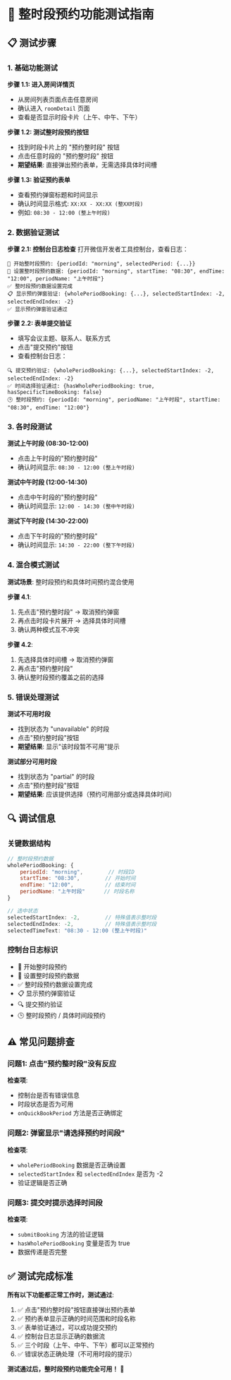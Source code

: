 # 🎯 整时段预约功能测试指南

## 📋 测试步骤

### 1. 基础功能测试

**步骤 1.1: 进入房间详情页**
- 从房间列表页面点击任意房间
- 确认进入 `roomDetail` 页面
- 查看是否显示时段卡片（上午、中午、下午）

**步骤 1.2: 测试整时段预约按钮**
- 找到时段卡片上的 "预约整时段" 按钮
- 点击任意时段的 "预约整时段" 按钮
- **期望结果**: 直接弹出预约表单，无需选择具体时间槽

**步骤 1.3: 验证预约表单**
- 查看预约弹窗标题和时间显示
- 确认时间显示格式: `XX:XX - XX:XX (整XX时段)`
- 例如: `08:30 - 12:00 (整上午时段)`

### 2. 数据验证测试

**步骤 2.1: 控制台日志检查**
打开微信开发者工具控制台，查看日志：
```
📅 开始整时段预约: {periodId: "morning", selectedPeriod: {...}}
📝 设置整时段预约数据: {periodId: "morning", startTime: "08:30", endTime: "12:00", periodName: "上午时段"}
✅ 整时段预约数据设置完成
📋 显示预约弹窗验证: {wholePeriodBooking: {...}, selectedStartIndex: -2, selectedEndIndex: -2}
✅ 显示预约弹窗验证通过
```

**步骤 2.2: 表单提交验证**
- 填写会议主题、联系人、联系方式
- 点击"提交预约"按钮
- 查看控制台日志：
```
🔍 提交预约验证: {wholePeriodBooking: {...}, selectedStartIndex: -2, selectedEndIndex: -2}
✅ 时间选择验证通过: {hasWholePeriodBooking: true, hasSpecificTimeBooking: false}
🕒 整时段预约: {periodId: "morning", periodName: "上午时段", startTime: "08:30", endTime: "12:00"}
```

### 3. 各时段测试

**测试上午时段 (08:30-12:00)**
- 点击上午时段的"预约整时段"
- 确认时间显示: `08:30 - 12:00 (整上午时段)`

**测试中午时段 (12:00-14:30)**
- 点击中午时段的"预约整时段"
- 确认时间显示: `12:00 - 14:30 (整中午时段)`

**测试下午时段 (14:30-22:00)**
- 点击下午时段的"预约整时段"
- 确认时间显示: `14:30 - 22:00 (整下午时段)`

### 4. 混合模式测试

**测试场景**: 整时段预约和具体时间预约混合使用

**步骤 4.1**: 
1. 先点击"预约整时段" → 取消预约弹窗
2. 再点击时段卡片展开 → 选择具体时间槽
3. 确认两种模式互不冲突

**步骤 4.2**:
1. 先选择具体时间槽 → 取消预约弹窗
2. 再点击"预约整时段"
3. 确认整时段预约覆盖之前的选择

### 5. 错误处理测试

**测试不可用时段**
- 找到状态为 "unavailable" 的时段
- 点击"预约整时段"按钮
- **期望结果**: 显示"该时段暂不可用"提示

**测试部分可用时段**
- 找到状态为 "partial" 的时段
- 点击"预约整时段"按钮
- **期望结果**: 应该提供选择（预约可用部分或选择具体时间）

## 🔍 调试信息

### 关键数据结构
```javascript
// 整时段预约数据
wholePeriodBooking: {
    periodId: "morning",        // 时段ID
    startTime: "08:30",        // 开始时间
    endTime: "12:00",          // 结束时间
    periodName: "上午时段"      // 时段名称
}

// 选中状态
selectedStartIndex: -2,        // 特殊值表示整时段
selectedEndIndex: -2,          // 特殊值表示整时段
selectedTimeText: "08:30 - 12:00 (整上午时段)"
```

### 控制台日志标识
- 📅 开始整时段预约
- 📝 设置整时段预约数据
- ✅ 整时段预约数据设置完成
- 📋 显示预约弹窗验证
- 🔍 提交预约验证
- 🕒 整时段预约 / 具体时间段预约

## ⚠️ 常见问题排查

### 问题1: 点击"预约整时段"没有反应
**检查项**:
- 控制台是否有错误信息
- 时段状态是否为可用
- `onQuickBookPeriod` 方法是否正确绑定

### 问题2: 弹窗显示"请选择预约时间段"
**检查项**:
- `wholePeriodBooking` 数据是否正确设置
- `selectedStartIndex` 和 `selectedEndIndex` 是否为 -2
- 验证逻辑是否正确

### 问题3: 提交时提示选择时间段
**检查项**:
- `submitBooking` 方法的验证逻辑
- `hasWholePeriodBooking` 变量是否为 true
- 数据传递是否完整

## ✅ 测试完成标准

**所有以下功能都正常工作时，测试通过**:
1. ✅ 点击"预约整时段"按钮直接弹出预约表单
2. ✅ 预约表单显示正确的时间范围和时段名称
3. ✅ 表单验证通过，可以成功提交预约
4. ✅ 控制台日志显示正确的数据流
5. ✅ 三个时段（上午、中午、下午）都可以正常预约
6. ✅ 错误状态正确处理（不可用时段的提示）

**测试通过后，整时段预约功能完全可用！** 🎉 